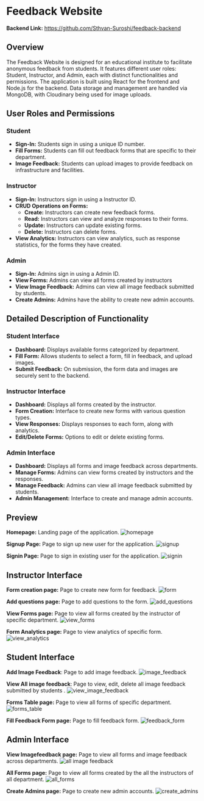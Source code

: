 # Feedback Website

**Backend Link:** https://github.com/Sthvan-Suroshi/feedback-backend

## Overview

The Feedback Website is designed for an educational institute to facilitate anonymous feedback from students. It features different user roles: Student, Instructor, and Admin, each with distinct functionalities and permissions. The application is built using React for the frontend and Node.js for the backend. Data storage and management are handled via MongoDB, with Cloudinary being used for image uploads.

## User Roles and Permissions

### Student

- **Sign-In:** Students sign in using a unique ID number.
- **Fill Forms:** Students can fill out feedback forms that are specific to their department.
- **Image Feedback:** Students can upload images to provide feedback on infrastructure and facilities.

### Instructor

- **Sign-In:** Instructors sign in using a Instructor ID.
- **CRUD Operations on Forms:**
  - **Create:** Instructors can create new feedback forms.
  - **Read:** Instructors can view and analyze responses to their forms.
  - **Update:** Instructors can update existing forms.
  - **Delete:** Instructors can delete forms.
- **View Analytics:** Instructors can view analytics, such as response statistics, for the forms they have created.

### Admin

- **Sign-In:** Admins sign in using a Admin ID.
- **View Forms:** Admins can view all forms created by instructors
- **View Image Feedback:** Admins can view all image feedback submitted by students.
- **Create Admins:** Admins have the ability to create new admin accounts.

## Detailed Description of Functionality

### Student Interface

- **Dashboard:** Displays available forms categorized by department.
- **Fill Form:** Allows students to select a form, fill in feedback, and upload images.
- **Submit Feedback:** On submission, the form data and images are securely sent to the backend.

### Instructor Interface

- **Dashboard:** Displays all forms created by the instructor.
- **Form Creation:** Interface to create new forms with various question types.
- **View Responses:** Displays responses to each form, along with analytics.
- **Edit/Delete Forms:** Options to edit or delete existing forms.

### Admin Interface

- **Dashboard:** Displays all forms and image feedback across departments.
- **Manage Forms:** Admins can view forms created by instructors and the responses.
- **Manage Feedback:** Admins can view all image feedback submitted by students.
- **Admin Management:** Interface to create and manage admin accounts.

## Preview

**Homepage:** Landing page of the application.
![homepage](./public/homepage.png)

**Signup Page:** Page to sign up new user for the application.
![signup](./public/signup.png)

**Signin Page:** Page to sign in existing user for the application.
![signin](./public/signin.png)

## Instructor Interface

**Form creation page:** Page to create new form for feedback.
![form](./public/form_creation.png)

**Add questions page:** Page to add questions to the form.
![add_questions](./public/add_question.png)

**View Forms page:** Page to view all forms created by the instructor of specific department.
![view_forms](./public/instructor_forms.png)

**Form Analytics page:** Page to view analytics of specific form.
![view_analytics](./public/form_analytics.png)

## Student Interface

**Add Image Feedback**: Page to add image feedback.
![image_feedback](./public/image_feedback.png)

**View All image feedback**: Page to view, edit, delete all image feedback submitted by students .
![view_image_feedback](./public/all_user_imagefeedback.png)

**Forms Table page:** Page to view all forms of specific department.
![forms_table](./public/dept_forms.png)

**Fill Feedback Form page:** Page to fill feedback form.
![feedback_form](./public/filling_form.png)

## Admin Interface

**View Imagefeedback page:** Page to view all forms and image feedback across departments.
![all image feedback](./public/all_student_imagefb.png)

**All Forms page:** Page to view all forms created by the all the instructors of all department.
![all_forms](./public/all_forms.png)

**Create Admins page:** Page to create new admin accounts.
![create_admins](./public/admin_creation.png)
